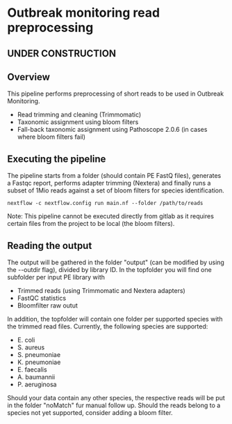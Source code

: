 # Outbreak monitoring read preprocessing

## UNDER CONSTRUCTION

## Overview

This pipeline performs preprocessing of short reads to be used in Outbreak Monitoring. 
* Read trimming and cleaning (Trimmomatic)
* Taxonomic assignment using bloom filters
* Fall-back taxonomic assignment using Pathoscope 2.0.6 (in cases where bloom filters fail)

## Executing the pipeline 

The pipeline starts from a folder (should contain PE FastQ files), generates a Fastqc report, performs adapter trimming (Nextera) and finally runs a subset of 1Mio reads against a set of bloom filters for species identification.

`nextflow -c nextflow.config run main.nf --folder /path/to/reads`

Note: This pipeline cannot be executed directly from gitlab as it requires certain files from the project to be local (the bloom filters). 

## Reading the output

The output will be gathered in the folder "output" (can be modified by using the --outdir flag), divided by library ID. 
In the topfolder you will find one subfolder per input PE library with
* Trimmed reads (using Trimmomatic and Nextera adapters)
* FastQC statistics
* Bloomfilter raw outut

In addition, the topfolder will contain one folder per supported species with the trimmed read files. Currently, the following species are supported:
* E. coli
* S. aureus
* S. pneumoniae
* K. pneumoniae
* E. faecalis
* A. baumannii
* P. aeruginosa

Should your data contain any other species, the respective reads will be put in the folder "noMatch" fur manual follow up. Should the reads belong to a species not yet supported, consider adding a bloom filter. 


